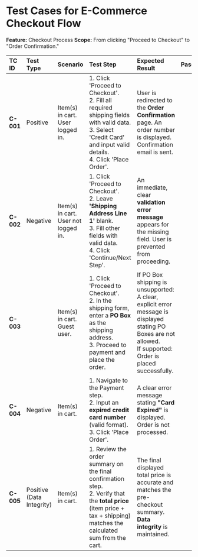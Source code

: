 # Test Cases for E-Commerce Checkout Flow

**Feature:** Checkout Process
**Scope:** From clicking "Proceed to Checkout" to "Order Confirmation."

| TC ID | Test Type | Scenario | Test Step | Expected Result | Pass/Fail | Notes |
| :--- | :--- | :--- | :--- | :--- | :--- | :--- |
| **C-001** | Positive | Item(s) in cart. User logged in. | 1. Click 'Proceed to Checkout'. <br> 2. Fill all required shipping fields with valid data. <br> 3. Select 'Credit Card' and input valid details. <br> 4. Click 'Place Order'. | User is redirected to the **Order Confirmation** page. An order number is displayed. Confirmation email is sent. | | **Happy Path** |
| **C-002** | Negative | Item(s) in cart. User not logged in. | 1. Click 'Proceed to Checkout'. <br> 2. Leave **'Shipping Address Line 1'** blank. <br> 3. Fill other fields with valid data. <br> 4. Click 'Continue/Next Step'. | An immediate, clear **validation error message** appears for the missing field. User is prevented from proceeding. | | **Error Handling** |
| **C-003** |  | Item(s) in cart. Guest user. | 1. Click 'Proceed to Checkout'. <br> 2. In the shipping form, enter a **PO Box** as the shipping address. <br> 3. Proceed to payment and place the order. | If PO Box shipping is unsupported: A clear, explicit error message is displayed stating PO Boxes are not allowed. <br> If supported: Order is placed successfully. | | **Boundary Condition** |
| **C-004** | Negative | Item(s) in cart. | 1. Navigate to the Payment step. <br> 2. Input an **expired credit card number** (valid format). <br> 3. Click 'Place Order'. | A clear error message stating **"Card Expired"** is displayed. Order is not processed. | | **Invalid Data** |
| **C-005** | Positive (Data Integrity) | Item(s) in cart. | 1. Review the order summary on the final confirmation step. <br> 2. Verify that the **total price** (item price + tax + shipping) matches the calculated sum from the cart. | The final displayed total price is accurate and matches the pre-checkout summary. **Data integrity** is maintained. | | **Financial Check** |
